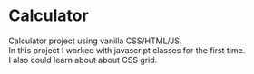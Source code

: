 # Calculator

Calculator project using vanilla CSS/HTML/JS.<br>In this project I worked with javascript classes for the first time.<br>I also could learn about about CSS grid.
